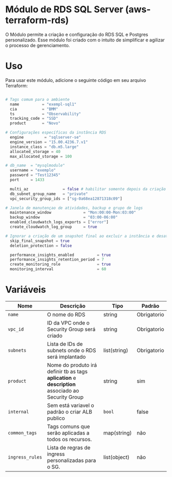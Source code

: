 # Módulo de RDS SQL Server (aws-terraform-rds)

O Módulo permite a criação e configuração do RDS SQL e Postgres personalizado. Esse módulo foi criado com o intuito de simplificar e agilizar o processo de gerenciamento.

# Uso
Para usar este módulo, adicione o seguinte código em seu arquivo Terraform:

```terraform

# Tags comum para o ambiente
  name          = "exempl-sql1"
  cia           = "BMM"
  ts            = "Observability"
  tracking_code = "SSD"
  product       = "Novo"

# Configurações específicas da instância RDS
  engine         = "sqlserver-se"
  engine_version = "15.00.4236.7.v1"
  instance_class = "db.m5.large"
  allocated_storage = 40
  max_allocated_storage = 100

# db_name  = "mysqlmodule"
  username = "exemplo"
  password = "Test12345"
  port     = 1433

  multi_az               = false # habilitar somente depois da criação do banco
  db_subnet_group_name   = "private"
  vpc_security_group_ids = ["sg-0a68ea12871318c09"]

# Janela de manutençao de atividades, backup e grupo de logs
  maintenance_window              = "Mon:00:00-Mon:03:00"
  backup_window                   = "03:00-06:00"
  enabled_cloudwatch_logs_exports = ["error"]
  create_cloudwatch_log_group     = true

# Ignorar a criação de um snapshot final ao excluir a instância e desativar/ativar a proteção contra exclusão acidental da instância RDS
  skip_final_snapshot = true
  deletion_protection = false

  performance_insights_enabled          = true
  performance_insights_retention_period = 7
  create_monitoring_role                = true
  monitoring_interval                   = 60

```

# Variáveis
| Nome | Descrição	            | Tipo	| Padrão |
|------|------------------------|-------|-------------| 
| `name` | O nome do RDS |	string |Obrigatorio|
| `vpc_id`|	ID da VPC onde o Security Group será criado |string|Obrigatorio|
| `subnets`|Lista de IDs de subnets onde o RDS será implantado|list(string)|Obrigatorio|
|`product`|	Nome do produto irá definir tb as tags **aplication** e **description** associado ao Security Group |	string| sim|
|`internal`| Sem está variavel o padrão o criar ALB publico | `bool` |false|
|`common_tags`|	Tags comuns que serão aplicadas a todos os recursos.|map(string)|não|
`ingress_rules`|	Lista de regras de ingress personalizadas para o SG.|list(object)|não|

